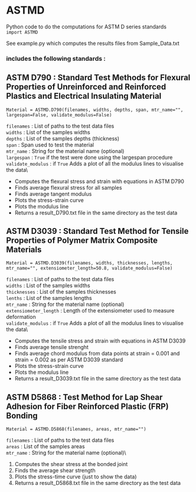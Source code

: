 # ASTMD
Python code to do the computations for ASTM D series standards\
```import ASTMD```

See example.py which computes the results files from Sample_Data.txt


### includes the following standards : 

## ASTM D790 : Standard Test Methods for Flexural Properties of Unreinforced and Reinforced Plastics and Electrical Insulating Material
```
Material = ASTMD.D790(filenames, widths, depths, span, mtr_name="", largespan=False, validate_modulus=False)
```
```filenames``` : List of paths to the test data files\
```widths``` : List of the samples widths\
```depths``` : List of the samples depths (thickness)\
```span``` : Span used to test the material\
```mtr_name``` : String for the material name (optional)\
```largespan``` : ```True``` if the test were done using the largespan procedure\
```validate_modulus``` : if ```True``` Adds a plot of all the modulus lines to visualise the data\

- Computes the flexural stress and strain with equations in ASTM D790 
- Finds average flexural stress for all samples
- Finds average tangent modulus 
- Plots the stress-strain curve
- Plots the modulus line 
- Returns a result_D790.txt file in the same directory as the test data


## ASTM D3039 : Standard Test Method for Tensile Properties of Polymer Matrix Composite Materials
```
Material = ASTMD.D3039(filenames, widths, thicknesses, lengths, mtr_name="", extensiometer_length=50.8, validate_modulus=False)
```
```filenames``` : List of paths to the test data files\
```widths``` : List of the samples widths\
```thicknesses``` : List of the samples thicknesses\
```lenths``` : List of the samples lengths \
```mtr_name``` : String for the material name (optional)\
```extensiometer_length``` : Length of the extensiometer used to measure deformation\
```validate_modulus``` :  if ```True``` Adds a plot of all the modulus lines to visualise the data\

- Computes the tensile stress and strain with equations in ASTM D3039
- Finds average tensile strenght
- Finds average chord modulus from data points at strain = 0.001 and strain  = 0.002 as per ASTM D3039 standard
- Plots the stress-strain curve
- Plots the modulus line 
- Returns a result_D3039.txt file in the same directory as the test data


## ASTM D5868 : Test Method for Lap Shear Adhesion for Fiber Reinforced Plastic (FRP) Bonding
```
Material = ASTMD.D5868(filenames, areas, mtr_name="")
```
```filenames``` : List of paths to the test data files\
```areas``` : List of the samples areas\
```mtr_name``` : String for the material name (optional)\

1. Computes the shear stress at the bonded joint
2. Finds the average shear strength
3. Plots the stress-time curve (just to show the data)
4. Returns a result_D5868.txt file in the same directory as the test data


